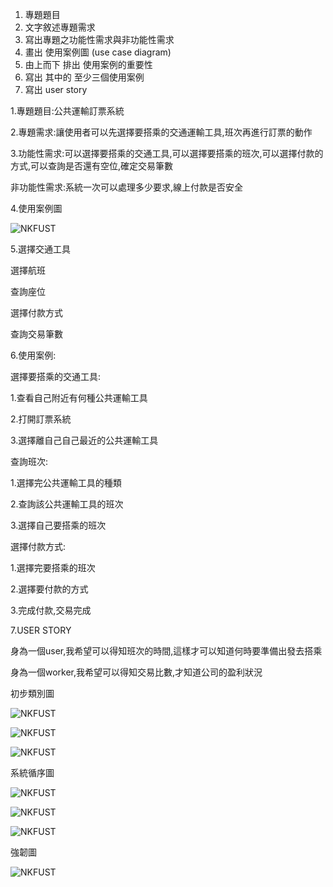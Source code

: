 1. 專題題目
2. 文字敘述專題需求
3. 寫出專題之功能性需求與非功能性需求
4. 畫出 使用案例圖 (use case diagram)
5. 由上而下 排出 使用案例的重要性
6. 寫出 其中的 至少三個使用案例
7. 寫出 user story 

1.專題題目:公共運輸訂票系統

2.專題需求:讓使用者可以先選擇要搭乘的交通運輸工具,班次再進行訂票的動作

3.功能性需求:可以選擇要搭乘的交通工具,可以選擇要搭乘的班次,可以選擇付款的方式,可以查詢是否還有空位,確定交易筆數

非功能性需求:系統一次可以處理多少要求,線上付款是否安全

4.使用案例圖

![NKFUST](usercase.PNG "第一科大")



5.選擇交通工具
  
  選擇航班
  
  查詢座位
  
  選擇付款方式
  
  查詢交易筆數


6.使用案例:

選擇要搭乘的交通工具:

1.查看自己附近有何種公共運輸工具

2.打開訂票系統

3.選擇離自己自己最近的公共運輸工具

查詢班次:

1.選擇完公共運輸工具的種類

2.查詢該公共運輸工具的班次

3.選擇自己要搭乘的班次

選擇付款方式:

1.選擇完要搭乘的班次

2.選擇要付款的方式

3.完成付款,交易完成
   
        
 
 7.USER STORY
 
 身為一個user,我希望可以得知班次的時間,這樣才可以知道何時要準備出發去搭乘
 
 身為一個worker,我希望可以得知交易比數,才知道公司的盈利狀況

初步類別圖

![NKFUST](dia1.PNG "第一科大")

![NKFUST](dia2.PNG "第一科大")

![NKFUST](dia3.PNG "第一科大")

系統循序圖

![NKFUST](7.PNG "第一科大")

![NKFUST](8.PNG "第一科大")

![NKFUST](9.PNG "第一科大")

強韌圖

![NKFUST](strong.PNG "第一科大")





